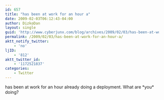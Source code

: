 ```yaml
---
id: 657
title: "has been at work for an hour a"
date: 2009-02-03T06:12:43-04:00
author: DizkoDan
layout: single
guid: 'http://www.cyberjunx.com/blog/archives/2009/02/03/has-been-at-work-for-an-hour-a/'
permalink: /2009/02/03/has-been-at-work-for-an-hour-a/
aktt_notify_twitter:
    - 'no'
ljID:
    - '812'
aktt_twitter_id:
    - '1172521837'
categories:
    - Twitter
---
```


has been at work for an hour already doing a deployment. What are \*you\* doing?